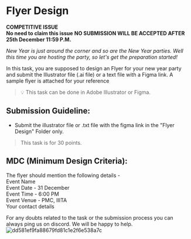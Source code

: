 # Flyer Design

**COMPETITIVE ISSUE**\
**No need to claim this issue** **NO SUBMISSION WILL BE ACCEPTED AFTER 25th December 11:59 P.M.**

*New Year is just around the corner and so are the New Year parties. Well this time you are hosting the party, so let's get the preparation started!*

In this task, you are supposed to design an Flyer for your new year party and submit the Illustrator file (.ai file) or a text file with a Figma link. A sample flyer is attached for your reference

> 💡 This task can be done in Adobe Illustrator or Figma.

## Submission Guideline:

- Submit the illustrator file or .txt file with the figma link in the "Flyer Design" Folder only.

> This task is for 30 points.


## MDC (Minimum Design Criteria):

The flyer should mention the following details - \
Event Name \
Event Date - 31 December \
Event Time -  6:00 PM \
Event Venue - PMC, IIITA \
Your contact details 

For any doubts related to the task or the submission process you can always ping us on discord. We will be happy to help.
![dd581ef9fa88679fd81c1e2f6e538a7c](https://github.com/opencodeiiita/Lets-Design-4.0/assets/115364171/e0e5f5b3-cb80-4ad3-ab2e-92c9d0015605)

